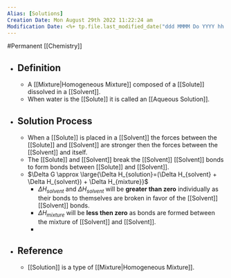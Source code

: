 ```yaml
---
Alias: [Solutions]
Creation Date: Mon August 29th 2022 11:22:24 am 
Modification Date: <%+ tp.file.last_modified_date("ddd MMMM Do YYYY hh:mm:ss a") %>
---
```

#Permanent [[Chemistry]]

- ## Definition
	-  A [[Mixture|Homogeneous Mixture]] composed of a [[Solute]] dissolved in a [[Solvent]].
	- When water is the [[Solute]] it is called an [[Aqueous Solution]].
- ## Solution Process
	- When a [[Solute]] is placed in a [[Solvent]] the forces between the [[Solute]] and [[Solvent]] are stronger then the forces between the [[Solvent]] and itself.
	- The [[Solute]] and [[Solvent]] break the [[Solvent]] [[Solvent]] bonds to form bonds between [[Solute]] and [[Solvent]].
	- $\Delta G \approx \large{\Delta H_{solution}=(\Delta H_{solvent} + \Delta H_{solvent}) + \Delta H_{mixture}}$
		- $\Delta H_{solvent}$ and $\Delta H_{solvent}$ will be **greater than zero** individually as their bonds to themselves are broken in favor of the [[Solvent]] [[Solvent]] bonds.
		- $\Delta H_{mixture}$ will be **less then zero** as bonds are formed between the mixture of [[Solvent]] and [[Solvent]].
		- 
- ## Reference
	- [[Solution]] is a type of [[Mixture|Homogeneous Mixture]].